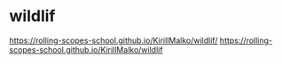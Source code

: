 # wildlif
https://rolling-scopes-school.github.io/KirillMalko/wildlif/
https://rolling-scopes-school.github.io/KirillMalko/wildlif

